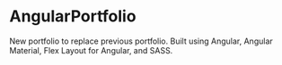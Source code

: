 # AngularPortfolio
New portfolio to replace previous portfolio. Built using Angular, Angular Material, Flex Layout for Angular, and SASS.
